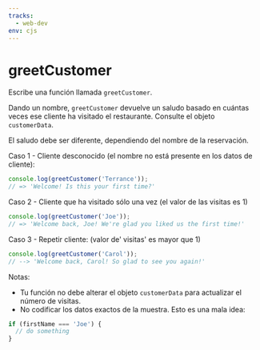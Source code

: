 ```yaml
---
tracks:
  - web-dev
env: cjs
---
```


# greetCustomer

Escribe una función llamada `greetCustomer`.

Dando un nombre, `greetCustomer` devuelve un saludo basado en cuántas veces ese
cliente ha visitado el restaurante.  Consulte el objeto `customerData`.

El saludo debe ser diferente, dependiendo del nombre de la reservación.

Caso 1 - Cliente desconocido (el nombre no está presente en los datos de
cliente):

```js
console.log(greetCustomer('Terrance'));
// => 'Welcome! Is this your first time?'
```

Caso 2 - Cliente que ha visitado sólo una vez (el valor de las visitas es 1)

```js
console.log(greetCustomer('Joe'));
// => 'Welcome back, Joe! We're glad you liked us the first time!'
```

Caso 3 - Repetir cliente: (valor de' visitas' es mayor que 1)

```js
console.log(greetCustomer('Carol'));
// --> 'Welcome back, Carol! So glad to see you again!'
```

Notas:

- Tu función no debe alterar el objeto `customerData` para actualizar el número
  de visitas.
- No codificar los datos exactos de la muestra. Esto es una mala idea:

```js
if (firstName === 'Joe') {
  // do something
}
```
